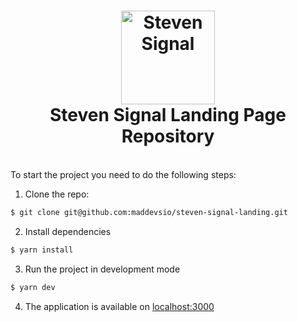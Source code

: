 <h1 align="center">
  <img src="https://github.com/maddevsio/steven-signal-landing/assets/64611024/9af47663-0712-4b97-9a97-00c805d5c8dc" alt="Steven Signal" width="150px"/>
  <br/>
  <span>Steven Signal Landing Page Repository</span>
</h1>
<br/>
To start the project you need to do the following steps:

1. Clone the repo:
```bash
$ git clone git@github.com:maddevsio/steven-signal-landing.git
```
2. Install dependencies

```bash
$ yarn install
```

3. Run the project in development mode

```bash
$ yarn dev
```

4. The application is available on [localhost:3000](http://localhost:3000)
